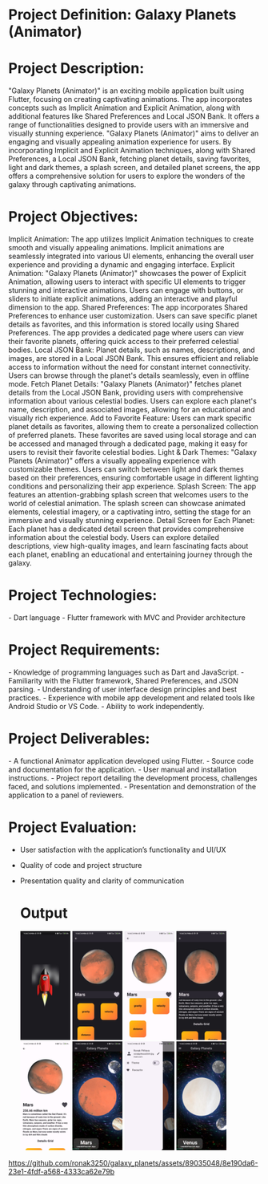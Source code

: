 

<h1>Project Definition: Galaxy Planets (Animator)
</h1>
<h1>
Project Description:
</h1>
"Galaxy Planets (Animator)" is an exciting mobile application built using Flutter, focusing on
creating captivating animations. The app incorporates concepts such as Implicit Animation and
Explicit Animation, along with additional features like Shared Preferences and Local JSON
Bank. It offers a range of functionalities designed to provide users with an immersive and
visually stunning experience.
"Galaxy Planets (Animator)" aims to deliver an engaging and visually appealing animation
experience for users. By incorporating Implicit and Explicit Animation techniques, along with
Shared Preferences, a Local JSON Bank, fetching planet details, saving favorites, light and dark
themes, a splash screen, and detailed planet screens, the app offers a comprehensive solution for
users to explore the wonders of the galaxy through captivating animations.
<h1>
Project Objectives:</h1>

Implicit Animation: The app utilizes Implicit Animation techniques to create smooth and
visually appealing animations. Implicit animations are seamlessly integrated into various UI
elements, enhancing the overall user experience and providing a dynamic and engaging interface.
Explicit Animation: "Galaxy Planets (Animator)" showcases the power of Explicit Animation,
allowing users to interact with specific UI elements to trigger stunning and interactive
animations. Users can engage with buttons, or sliders to initiate explicit animations, adding an
interactive and playful dimension to the app.
Shared Preferences: The app incorporates Shared Preferences to enhance user customization.
Users can save specific planet details as favorites, and this information is stored locally using
Shared Preferences. The app provides a dedicated page where users can view their favorite
planets, offering quick access to their preferred celestial bodies.
Local JSON Bank: Planet details, such as names, descriptions, and images, are stored in a Local
JSON Bank. This ensures efficient and reliable access to information without the need for
constant internet connectivity. Users can browse through the planet's details seamlessly, even in
offline mode.
Fetch Planet Details: "Galaxy Planets (Animator)" fetches planet details from the Local JSON
Bank, providing users with comprehensive information about various celestial bodies. Users can
explore each planet's name, description, and associated images, allowing for an educational and
visually rich experience.
Add to Favorite Feature: Users can mark specific planet details as favorites, allowing them to
create a personalized collection of preferred planets. These favorites are saved using local
storage and can be accessed and managed through a dedicated page, making it easy for users to
revisit their favorite celestial bodies.
Light & Dark Themes: "Galaxy Planets (Animator)" offers a visually appealing experience
with customizable themes. Users can switch between light and dark themes based on their
preferences, ensuring comfortable usage in different lighting conditions and personalizing their
app experience.
Splash Screen: The app features an attention-grabbing splash screen that welcomes users to the
world of celestial animation. The splash screen can showcase animated elements, celestial
imagery, or a captivating intro, setting the stage for an immersive and visually stunning
experience.
Detail Screen for Each Planet: Each planet has a dedicated detail screen that provides
comprehensive information about the celestial body. Users can explore detailed descriptions,
view high-quality images, and learn fascinating facts about each planet, enabling an educational
and entertaining journey through the galaxy.
<h1>
Project Technologies:</h1>
- Dart language
- Flutter framework with MVC and Provider architecture
<h1>
Project Requirements:</h1>
- Knowledge of programming languages such as Dart and JavaScript.
- Familiarity with the Flutter framework, Shared Preferences, and JSON parsing.
- Understanding of user interface design principles and best practices.
- Experience with mobile app development and related tools like Android Studio or VS Code.
- Ability to work independently.


<h1>Project Deliverables:</h1>
- A functional Animator application developed using Flutter.
- Source code and documentation for the application.
- User manual and installation instructions.
- Project report detailing the development process, challenges faced, and solutions implemented.
- Presentation and demonstration of the application to a panel of reviewers.
<h1>
Project Evaluation:</h1>

- User satisfaction with the application’s functionality and UI/UX
- Quality of code and project structure
- Presentation quality and clarity of communication
  <h1>Output</h1>
  <p float="left">

    <img src="https://github.com/ronak3250/galaxy_planets/blob/main/untitled3/output/3.jpg" alt="Flowers in Chania" width=100>
    
    <img src="https://github.com/ronak3250/galaxy_planets/blob/main/untitled3/output/2.jpg" alt="Flowers in Chania" width=100>
    
    <img src="https://github.com/ronak3250/galaxy_planets/blob/main/untitled3/output/1.jpg" alt="Flowers in Chania" width=100>
    
    <img src="https://github.com/ronak3250/galaxy_planets/blob/main/untitled3/output/4.jpg" alt="Flowers in Chania" width=100>
    
    <img src="https://github.com/ronak3250/galaxy_planets/blob/main/untitled3/output/5.jpg" alt="Flowers in Chania" width=100>
    
    <img src="https://github.com/ronak3250/galaxy_planets/blob/main/untitled3/output/6.jpg" alt="Flowers in Chania" width=100>

    
    <img src="https://github.com/ronak3250/galaxy_planets/blob/main/untitled3/output/7.jpg" alt="Flowers in Chania" width=100>
    <img src="https://github.com/ronak3250/galaxy_planets/blob/main/untitled3/output/8.jpg" alt="Flowers in Chania" width=100>

  </p>
  

https://github.com/ronak3250/galaxy_planets/assets/89035048/8e190da6-23e1-4fdf-a568-4333ca62e79b

